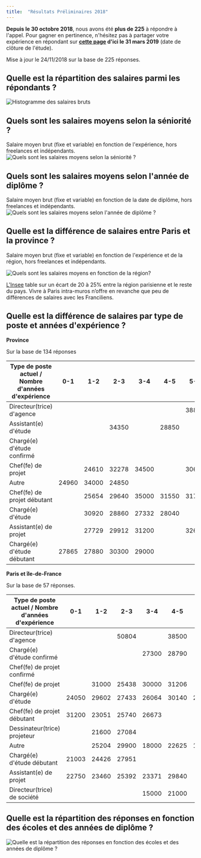 ```yaml
---
title:  "Résultats Préliminaires 2018"
---
```

**Depuis le 30 octobre 2018**, nous avons été **plus de 225** à répondre à l'appel. Pour gagner en pertinence, n'hésitez pas à partager votre expérience en répondant sur **[cette page](https://framaforms.org/etude-salaire-2018-paysagiste-concepteur-1538819660) d'ici le 31 mars 2019** (date de clôture de l'étude).

Mise à jour le 24/11/2018 sur la base de 225 réponses.

## Quelle est la répartition des salaires parmi les répondants ?

![Histogramme des salaires bruts](/etude-salariale-paysagiste-concepteur/assets/images/histogram_rem.png)

## Quels sont les salaires moyens selon la séniorité ?
Salaire moyen brut (fixe et variable) en fonction de l'expérience, hors freelances et indépendants.
![Quels sont les salaires moyens selon la séniorité ?](/etude-salariale-paysagiste-concepteur/assets/images/avg_salary_exp.png)

## Quels sont les salaires moyens selon l'année de diplôme ?
Salaire moyen brut (fixe et variable) en fonction de la date de diplôme, hors freelances et indépendants.
![Quels sont les salaires moyens selon l'année de diplôme ?](/etude-salariale-paysagiste-concepteur/assets/images/avg_salary_diplome_year.png)

## Quelle est la différence de salaires entre Paris et la province ?

Salaire moyen brut (fixe et variable) en fonction de l'expérience et de la région, hors freelances et indépendants.

![Quels sont les salaires moyens en fonction de la région?](/etude-salariale-paysagiste-concepteur/assets/images/avg_salary_exp_per_region.png)

[L'Insee](https://www.insee.fr/fr/statistiques) table sur un écart de 20 à 25% entre la région parisienne et le reste du pays. Vivre à Paris intra-muros n’offre en revanche que peu de différences de salaires avec les Franciliens.

## Quelle est la différence de salaires par type de poste et années d'expérience ?

**Province**

Sur la base de 134 réponses

| Type de poste actuel / Nombre d'années d'expérience  |  0-1  |  1-2  |   2-3   |  3-4  |  4-5  |  5-6  |  6-7  |  7-8  |  8-9  |  9-10 |
|------------------------------------------------------|:-----:|:-----:|:-------:|:-----:|:-----:|:-----:|:-----:|:-----:|:-----:|:-----:|
| Directeur(trice) d'agence                            |       |       |         |       |       | 38850 |       |       | 60000 |       |
| Assistant(e) d'étude                                 |       |       |  34350  |       | 28850 |       |       |       |       |       |
| Chargé(e) d'étude confirmé                           |       |       |         |       |       |       |       |       |       | 31200 |
| Chef(fe) de projet                                   |       | 24610 |  32278  | 34500 |       | 30693 | 25500 | 41000 |       |       |
| Autre                                                | 24960 | 34000 |  24850  |       |       |       | 36000 |       |       | 40000 |
| Chef(fe) de projet débutant                          |       | 25654 |  29640  | 35000 | 31550 | 31700 |       |       |       |       |
| Chargé(e) d'étude                                    |       | 30920 |  28860  | 27332 | 28040 |       |       | 36800 |       |       |
| Assistant(e) de projet                               |       | 27729 |  29912  | 31200 |       | 32600 |       |       |       |       |
| Chargé(e) d'étude débutant                           | 27865 | 27880 |  30300  | 29000 |       |       |       |       |       |       |

**Paris et île-de-France**

Sur la base de 57 réponses.

| Type de poste actuel / Nombre d'années d'expérience  |  0-1  |  1-2  |  2-3  |  3-4  |  4-5  |  5-6  |  6-7  |  7-8  |  8-9  |  9-10 |
|------------------------------------------------------|:-----:|:-----:|:-----:|:-----:|:-----:|:-----:|:-----:|:-----:|:-----:|:-----:|
| Directeur(trice) d'agence                            |       |       | 50804 |       | 38500 |       |       | 40850 |       |       |
| Chargé(e) d'étude confirmé                           |       |       |       | 27300 | 28790 |       |       |       | 38133 | 28200 |
| Chef(fe) de projet confirmé                          |       |       |       |       |       |       |       | 21600 |       | 39450 |
| Chef(fe) de projet                                   |       | 31000 | 25438 | 30000 | 31206 |       | 31800 | 28080 | 28810 | 36350 |
| Chargé(e) d'étude                                    | 24050 | 29602 | 27433 | 26064 | 30140 | 28452 |       | 30941 | 38500 |       |
| Chef(fe) de projet débutant                          | 31200 | 23051 | 25740 | 26673 |       |       |       |       |       |       |
| Dessinateur(trice) projeteur                         |       | 21600 | 27084 |       |       |       |       |       |       |       |
| Autre                                                |       | 25204 | 29900 | 18000 | 22625 | 19500 | 29000 |       | 27800 |       |
| Chargé(e) d'étude débutant                           | 21003 | 24426 | 27951 |       |       |       |       |       |       |       |
| Assistant(e) de projet                               | 22750 | 23460 | 25392 | 23371 | 29840 |       |       |       |       |       |
| Directeur(trice) de société                          |       |       |       | 15000 | 21000 |       | 23400 |       |       |       |

## Quelle est la répartition des réponses en fonction des écoles et des années de diplôme ?

![Quelle est la répartition des réponses en fonction des écoles et des années de diplôme ?](/etude-salariale-paysagiste-concepteur/assets/images/Nombre_de_participations.png)
